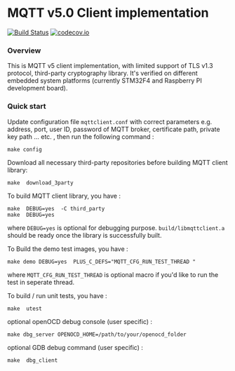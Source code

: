 # MQTT v5.0 Client implementation
[![Build Status](https://travis-ci.org/metalalive/MQTT_Client.svg?branch=master)](https://travis-ci.org/metalalive/MQTT_Client)
[![codecov.io](http://codecov.io/github/metalalive/MQTT_Client/coverage.svg?branch=master)](http://codecov.io/github/metalalive/MQTT_Client?branch=master)

### Overview

This is MQTT v5 client implementation, with limited support of TLS v1.3 protocol, third-party cryptography library. It's verified on different embedded system platforms (currently STM32F4 and Raspberry PI development board).

### Quick start

Update configuration file `mqttclient.conf` with correct parameters e.g. address, port, user ID, password of MQTT broker, certificate path, private key path ... etc. , then run the following command :
```
make config
```

Download all necessary third-party repositories before building MQTT client library:
```
make  download_3party
```

To build MQTT client library, you have :
```
make  DEBUG=yes  -C third_party
make  DEBUG=yes
```
where `DEBUG=yes` is optional for debugging purpose. `build/libmqttclient.a` should be ready once the library is successfully built.


To Build the demo test images, you have :
```
make demo DEBUG=yes  PLUS_C_DEFS="MQTT_CFG_RUN_TEST_THREAD "
```
where `MQTT_CFG_RUN_TEST_THREAD` is optional macro if you'd like to run the test in seperate thread.


To build / run unit tests, you have :
```
make  utest
```


optional openOCD debug console (user specific) :
```
make dbg_server OPENOCD_HOME=/path/to/your/openocd_folder
```

optional GDB debug command (user specific) :
```
make  dbg_client
```



